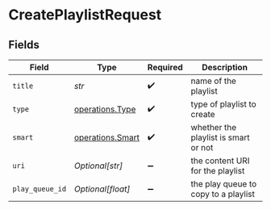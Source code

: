 # CreatePlaylistRequest


## Fields

| Field                                                | Type                                                 | Required                                             | Description                                          |
| ---------------------------------------------------- | ---------------------------------------------------- | ---------------------------------------------------- | ---------------------------------------------------- |
| `title`                                              | *str*                                                | :heavy_check_mark:                                   | name of the playlist                                 |
| `type`                                               | [operations.Type](../../models/operations/type.md)   | :heavy_check_mark:                                   | type of playlist to create                           |
| `smart`                                              | [operations.Smart](../../models/operations/smart.md) | :heavy_check_mark:                                   | whether the playlist is smart or not                 |
| `uri`                                                | *Optional[str]*                                      | :heavy_minus_sign:                                   | the content URI for the playlist                     |
| `play_queue_id`                                      | *Optional[float]*                                    | :heavy_minus_sign:                                   | the play queue to copy to a playlist                 |